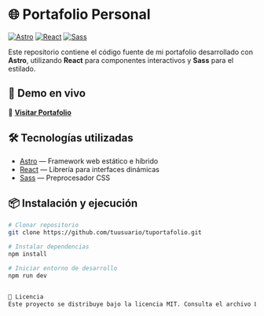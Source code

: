 # 🌐 Portafolio Personal

[![Astro](https://img.shields.io/badge/Astro-FF5D01?style=for-the-badge&logo=astro&logoColor=white)](https://astro.build)
[![React](https://img.shields.io/badge/React-20232A?style=for-the-badge&logo=react&logoColor=61DAFB)](https://reactjs.org/)
[![Sass](https://img.shields.io/badge/Sass-CC6699?style=for-the-badge&logo=sass&logoColor=white)](https://sass-lang.com/)

Este repositorio contiene el código fuente de mi portafolio desarrollado con **Astro**, utilizando **React** para componentes interactivos y **Sass** para el estilado.

## 🚀 Demo en vivo
🔗 **[Visitar Portafolio](https://tusitio.com)**

## 🛠 Tecnologías utilizadas
- [Astro](https://astro.build) — Framework web estático e híbrido
- [React](https://reactjs.org/) — Librería para interfaces dinámicas
- [Sass](https://sass-lang.com/) — Preprocesador CSS

## 📦 Instalación y ejecución
```bash
# Clonar repositorio
git clone https://github.com/tuusuario/tuportafolio.git

# Instalar dependencias
npm install

# Iniciar entorno de desarrollo
npm run dev


📄 Licencia
Este proyecto se distribuye bajo la licencia MIT. Consulta el archivo LICENSE para más información.
